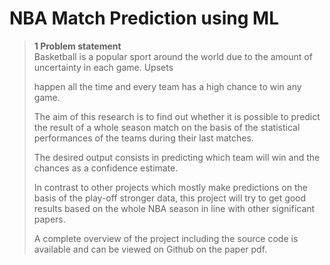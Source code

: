 # NBA Match Prediction using ML

> **1 Problem statement**\
> Basketball is a popular sport around the world due to the amount of
> uncertainty in each game. Upsets
>
> happen all the time and every team has a high chance to win any game.
>
> The aim of this research is to find out whether it is possible to
> predict the result of a whole season match on the basis of the
> statistical performances of the teams during their last matches.
>
> The desired output consists in predicting which team will win and the
> chances as a confidence estimate.
>
> In contrast to other projects which mostly make predictions on the
> basis of the play-off stronger data, this project will try to get good
> results based on the whole NBA season in line with other significant
> papers.
>
> A complete overview of the project including the source code is
> available and can be viewed on Github on the paper pdf.